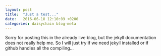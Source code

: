 ```yaml
---
layout: post
title:  "Just a test..."
date:   2016-06-18 12:10:09 +0200
categories: daisychain blog-meta
---
```

Sorry for posting this in the already live blog, but the jekyll documentation
does not really help me. So I will just try if we need jekyll installed or if
github handles all the compiling...

